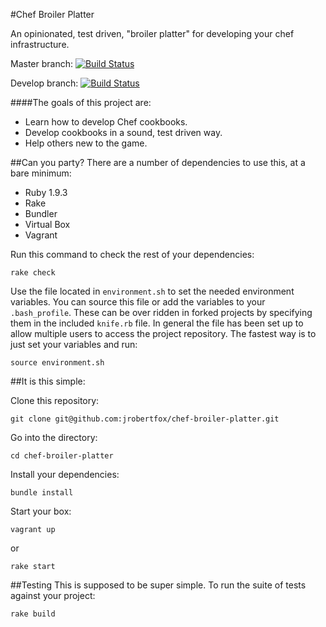 #Chef Broiler Platter

An opinionated, test driven, "broiler platter" for developing your chef infrastructure.

Master branch: [![Build Status](https://travis-ci.org/jrobertfox/chef-broiler-platter.png?branch=master)](https://travis-ci.org/jrobertfox/chef-broiler-platter)

Develop branch: [![Build Status](https://travis-ci.org/jrobertfox/chef-broiler-platter.png?branch=develop)](https://travis-ci.org/jrobertfox/chef-broiler-platter)

####The goals of this project are:
- Learn how to develop Chef cookbooks.
- Develop cookbooks in a sound, test driven way.
- Help others new to the game.

##Can you party?
There are a number of dependencies to use this, at a bare minimum:

- Ruby 1.9.3
- Rake
- Bundler
- Virtual Box
- Vagrant

Run this command to check the rest of your dependencies:

    rake check

Use the file located in `environment.sh` to set the needed environment variables. You can source this file or add the variables to your `.bash_profile`. These can be over ridden in forked projects by specifying them in the included `knife.rb` file. In general the file has been set up to allow multiple users to access the project repository. The fastest way is to just set your variables and run:

    source environment.sh

##It is this simple:

Clone this repository:

    git clone git@github.com:jrobertfox/chef-broiler-platter.git

Go into the directory:

    cd chef-broiler-platter

Install your dependencies:

    bundle install

Start your box:

    vagrant up

or

    rake start

##Testing
This is supposed to be super simple. To run the suite of tests against your project:

    rake build
